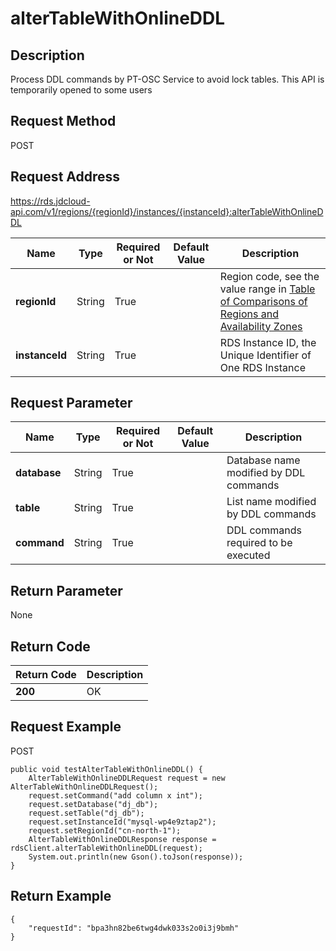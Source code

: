 # alterTableWithOnlineDDL


## Description
Process DDL commands by PT-OSC Service to avoid lock tables. This API is temporarily opened to some users

## Request Method
POST

## Request Address
https://rds.jdcloud-api.com/v1/regions/{regionId}/instances/{instanceId}:alterTableWithOnlineDDL

|Name|Type|Required or Not|Default Value|Description|
|---|---|---|---|---|
|**regionId**|String|True| |Region code, see the value range in [Table of Comparisons of Regions and Availability Zones](../Enum-Definitions/Regions-AZ.md)|
|**instanceId**|String|True| |RDS Instance ID, the Unique Identifier of One RDS Instance|

## Request Parameter
|Name|Type|Required or Not|Default Value|Description|
|---|---|---|---|---|
|**database**|String|True| |Database name modified by DDL commands|
|**table**|String|True| |List name modified by DDL commands|
|**command**|String|True| |DDL commands required to be executed|


## Return Parameter
None


## Return Code
|Return Code|Description|
|---|---|
|**200**|OK|

## Request Example
POST
```
public void testAlterTableWithOnlineDDL() {
    AlterTableWithOnlineDDLRequest request = new AlterTableWithOnlineDDLRequest();
    request.setCommand("add column x int");
    request.setDatabase("dj_db");
    request.setTable("dj_db");
    request.setInstanceId("mysql-wp4e9ztap2");
    request.setRegionId("cn-north-1");
    AlterTableWithOnlineDDLResponse response = rdsClient.alterTableWithOnlineDDL(request);
    System.out.println(new Gson().toJson(response));
}

```

## Return Example
```
{
    "requestId": "bpa3hn82be6twg4dwk033s2o0i3j9bmh"
}
```
